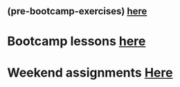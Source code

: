 ## (pre-bootcamp-exercises) <a href="https://github.com/gurelbs/BOOTCAMP/tree/main/(pre-bootcamp-exercises)">here<a/>

# Bootcamp lessons <a href="https://github.com/gurelbs/BOOTCAMP/tree/main/lessons">here<a/>

# Weekend assignments <a href="#">Here</a>